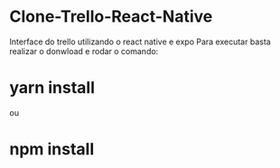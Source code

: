 # Clone-Trello-React-Native
 Interface do trello utilizando o react native e expo
 Para executar basta realizar o donwload e rodar o comando:
 
 # yarn install 
 ou
 # npm install
